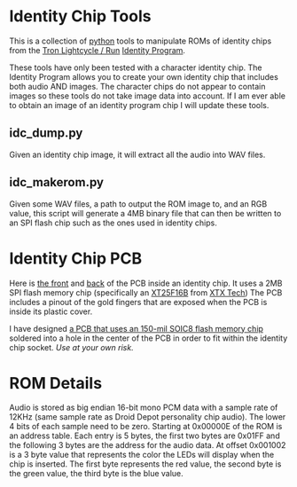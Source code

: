 # Identity Chip Tools
This is a collection of [python](https://www.python.org/) tools to manipulate ROMs of identity chips from the [Tron Lightcycle / Run](https://disneyworld.disney.go.com/attractions/magic-kingdom/tron-lightcycle-run/) [Identity Program](https://disneyworld.disney.go.com/shops/magic-kingdom/tron-identity-program/).

These tools have only been tested with a character identity chip. The Identity Program allows you to create your own identity chip that includes both audio AND images. The character chips do not appear to contain images so these tools do not take image data into account. If I am ever able to obtain an image of an identity program chip I will update these tools.

## idc_dump.py
Given an identity chip image, it will extract all the audio into WAV files.

## idc_makerom.py
Given some WAV files, a path to output the ROM image to, and an RGB value, this script will generate a 4MB binary file that can then be written to an SPI flash chip such as the ones used in identity chips.

# Identity Chip PCB
Here is [the front](https://flic.kr/p/2oHpdiG) and [back](https://flic.kr/p/2oHr6PE) of the PCB inside an identity chip. It uses a 2MB SPI flash memory chip (specifically an [XT25F16B](https://www.lcsc.com/search?q=XT25F16BDFIGT) from [XTX Tech](http://www.xtxtech.com/)) The PCB includes a pinout of the gold fingers that are exposed when the PCB is inside its plastic cover. 

I have designed [a PCB that uses an 150-mil SOIC8 flash memory chip](https://oshpark.com/shared_projects/ksdo1SBA) soldered into a hole in the center of the PCB in order to fit within the identity chip socket. *Use at your own risk.*

# ROM Details
Audio is stored as big endian 16-bit mono PCM data with a sample rate of 12KHz (same sample rate as Droid Depot personality chip audio). The lower 4 bits of each sample need to be zero. Starting at 0x00000E of the ROM is an address table. Each entry is 5 bytes, the first two bytes are 0x01FF and the following 3 bytes are the address for the audio data. At offset 0x001002 is a 3 byte value that represents the color the LEDs will display when the chip is inserted. The first byte represents the red value, the second byte is the green value, the third byte is the blue value.
